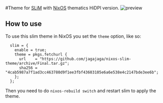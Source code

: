 #Theme for [SLiM](http://slim.berlios.de/) with [NixOS](http://nixos.org/) thematics HiDPI version.
![preview](https://github.com/jagajaga/nixos-slim-theme/raw/master/preview.png)

## How to use

To use this slim theme in NixOS you set the `theme` option, like so:

```
  slim = {
    enable = true;
    theme = pkgs.fetchurl {
      url    = "https://github.com/jagajaga/nixos-slim-theme/archive/Final.tar.gz";
      sha256 = "4cab5987a7f1ad3cc463780d9f1ee3fbf43603105e6a6e538e4c2147bde3ee6b";
    };
  };
```

Then you need to do `nixos-rebuild switch` and restart slim to apply the theme.
